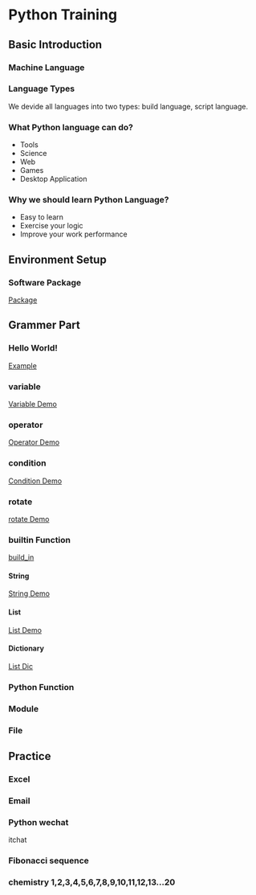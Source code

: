 # Python Training

## Basic Introduction
### Machine Language

### Language Types
We devide all languages into two types: build language, script language.

### What Python language can do?
- Tools
- Science 
- Web
- Games
- Desktop Application

### Why we should learn Python Language?
- Easy to learn
- Exercise your logic
- Improve your work performance

## Environment Setup
### Software Package
[Package](https://www.python.org/downloads/release/python-370/)


## Grammer Part

### Hello World!
[Example](./example/helloworld.md)

### variable
[Variable Demo](./example/variable.md)

### operator
[Operator Demo](./example/operator.md)

### condition
[Condition Demo](./example/condition.md)

### rotate
[rotate Demo](./example/rotate.md)

### builtin Function
[build_in](https://docs.python.org/3/library/functions.html)

#### String
[String Demo](./example/string.md)

#### List
[List Demo](./example/list.md)

#### Dictionary
[List Dic](./example/dic.md)

### Python Function

### Module

### File


## Practice

### Excel

### Email

### Python wechat
itchat
### Fibonacci sequence
### chemistry 1,2,3,4,5,6,7,8,9,10,11,12,13...20
### 